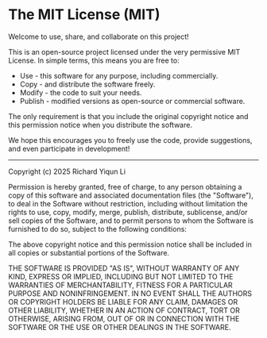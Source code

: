 # The MIT License (MIT)

Welcome to use, share, and collaborate on this project!

This is an open-source project licensed under the very permissive MIT License. In simple terms, this means you are free to:

- Use - this software for any purpose, including commercially.
- Copy - and distribute the software freely.
- Modify - the code to suit your needs.
- Publish - modified versions as open-source or commercial software.

The only requirement is that you include the original copyright notice and this permission notice when you distribute the software.

We hope this encourages you to freely use the code, provide suggestions, and even participate in development!

---

Copyright (c) 2025 Richard Yiqun Li

Permission is hereby granted, free of charge, to any person obtaining a copy
of this software and associated documentation files (the "Software"), to deal
in the Software without restriction, including without limitation the rights
to use, copy, modify, merge, publish, distribute, sublicense, and/or sell
copies of the Software, and to permit persons to whom the Software is
furnished to do so, subject to the following conditions:

The above copyright notice and this permission notice shall be included in all
copies or substantial portions of the Software.

THE SOFTWARE IS PROVIDED "AS IS", WITHOUT WARRANTY OF ANY KIND, EXPRESS OR
IMPLIED, INCLUDING BUT NOT LIMITED TO THE WARRANTIES OF MERCHANTABILITY,
FITNESS FOR A PARTICULAR PURPOSE AND NONINFRINGEMENT. IN NO EVENT SHALL THE
AUTHORS OR COPYRIGHT HOLDERS BE LIABLE FOR ANY CLAIM, DAMAGES OR OTHER
LIABILITY, WHETHER IN AN ACTION OF CONTRACT, TORT OR OTHERWISE, ARISING FROM,
OUT OF OR IN CONNECTION WITH THE SOFTWARE OR THE USE OR OTHER DEALINGS IN THE
SOFTWARE.
